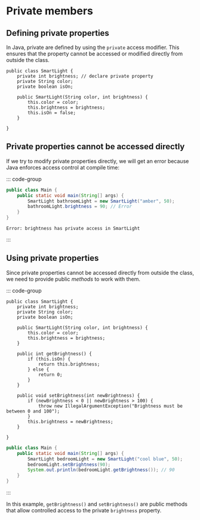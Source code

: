 # Private members

<Vimeo id="123" />

## Defining private properties

In Java, private are defined by using the `private` access modifier. This
ensures that the property cannot be accessed or modified directly from outside
the class.

```java{2-4}
public class SmartLight {
    private int brightness; // declare private property
    private String color;
    private boolean isOn;

    public SmartLight(String color, int brightness) {
        this.color = color;
        this.brightness = brightness;
        this.isOn = false;
    }

}
```

## Private properties cannot be accessed directly

If we try to modify private properties directly, we will get an error because
Java enforces access control at compile time:

::: code-group

```java
public class Main {
    public static void main(String[] args) {
        SmartLight bathroomLight = new SmartLight("amber", 50);
        bathroomLight.brightness = 90; // Error
    }
}
```

```output
Error: brightness has private access in SmartLight
```

:::

## Using private properties

Since private properties cannot be accessed directly from outside the class, we
need to provide public _methods_ to work with them.

::: code-group

```java{11-17,19-24} [SmartLight.java]
public class SmartLight {
    private int brightness;
    private String color;
    private boolean isOn;

    public SmartLight(String color, int brightness) {
        this.color = color;
        this.brightness = brightness;
    }

    public int getBrightness() {
        if (this.isOn) {
            return this.brightness;
        } else {
            return 0;
        }
    }

    public void setBrightness(int newBrightness) {
        if (newBrightness < 0 || newBrightness > 100) {
            throw new IllegalArgumentException("Brightness must be between 0 and 100");
        }
        this.brightness = newBrightness;
    }

}
```

```java [Main.java]
public class Main {
    public static void main(String[] args) {
        SmartLight bedroomLight = new SmartLight("cool blue", 50);
        bedroomLight.setBrightness(90);
        System.out.println(bedroomLight.getBrightness()); // 90
    }
}
```

:::

In this example, `getBrightness()` and `setBrightness()` are public methods that
allow controlled access to the private `brightness` property.
